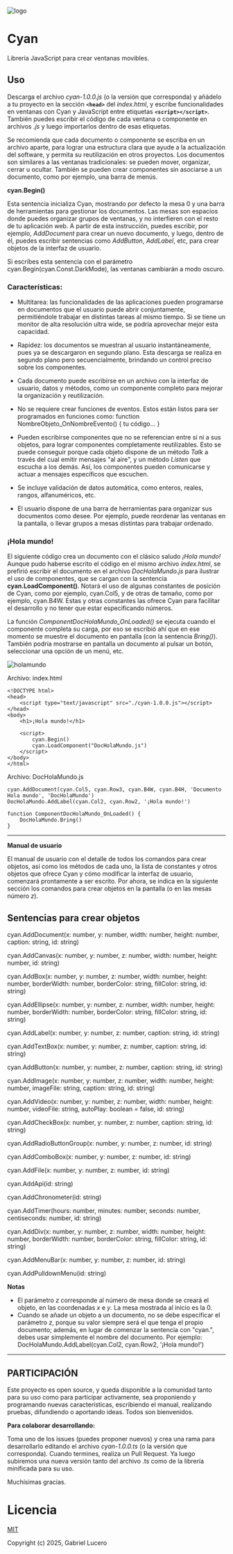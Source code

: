 ![logo](https://github.com/cyanproject/cyan/blob/58a38f5a04b562c8136d28cd4d1b114a08ee2377/logo-350x350.png)
# Cyan
Librería JavaScript para crear ventanas movibles.

## Uso

Descarga el archivo *cyan-1.0.0.js* (o la versión que corresponda) y añádelo a tu proyecto en la sección **`<head>`** del *index.html*, y escribe funcionalidades en ventanas con Cyan y JavaScript entre etiquetas **`<script></script>`**. También puedes escribir el código de cada ventana o componente en archivos *.js* y luego importarlos dentro de esas etiquetas.

Se recomienda que cada documento o componente se escriba en un archivo aparte, para lograr una estructura clara que ayude a la actualización del software, y permita su reutilización en otros proyectos. Los documentos son similares a las ventanas tradicionales: se pueden mover, organizar, cerrar u ocultar. También se pueden crear componentes sin asociarse a un documento, como por ejemplo, una barra de menús.

**cyan.Begin()**

Esta sentencia inicializa Cyan, mostrando por defecto la mesa 0 y una barra de herramientas para gestionar los documentos. Las mesas son espacios donde puedes organizar grupos de ventanas, y no interfieren con el resto de tu aplicación web. A partir de esta instrucción, puedes escribir, por ejemplo, *AddDocument* para crear un nuevo documento, y luego, dentro de él, puedes escribir sentencias como *AddButton*, *AddLabel*, etc, para crear objetos de la interfaz de usuario.

Si escribes esta sentencia con el parámetro cyan.Begin(cyan.Const.DarkMode), las ventanas cambiarán a modo oscuro.

### Características:

- Multitarea: las funcionalidades de las aplicaciones pueden programarse en documentos que el usuario puede abrir conjuntamente, permitiéndole trabajar en distintas tareas al mismo tiempo. Si se tiene un monitor de alta resolución ultra wide, se podría aprovechar mejor esta capacidad.
  
- Rapidez: los documentos se muestran al usuario instantáneamente, pues ya se descargaron en segundo plano. Esta descarga se realiza en segundo plano pero secuencialmente, brindando un control preciso sobre los componentes.

- Cada documento puede escribirse en un archivo con la interfaz de usuario, datos y métodos, como un componente completo para mejorar la organización y reutilización.

- No se requiere crear funciones de eventos. Estos están listos para ser programados en funciones como: function NombreObjeto_OnNombreEvento() { tu código... }

- Pueden escribirse componentes que no se referencian entre sí ni a sus objetos, para lograr componentes completamente reutilizables. Esto se puede conseguir porque cada objeto dispone de un método *Talk* a través del cual emitir mensajes "al aire", y un método *Listen* que escucha a los demás. Así, los componentes pueden comunicarse y actuar a mensajes específicos que escuchen.

- Se incluye validación de datos automática, como enteros, reales, rangos, alfanuméricos, etc.

- El usuario dispone de una barra de herramientas para organizar sus documentos como desee. Por ejemplo, puede reordenar las ventanas en la pantalla, o llevar grupos a mesas distintas para trabajar ordenado.


### ¡Hola mundo!

El siguiente código crea un documento con el clásico saludo *¡Hola mundo!* Aunque pudo haberse escrito el código en el mismo archivo *index.html*, se prefirió escribir el documento en el archivo *DocHolaMundo.js* para ilustrar el uso de componentes, que se cargan con la sentencia **cyan.LoadComponent()**. Notará el uso de algunas constantes de posición de Cyan, como por ejemplo, cyan.Col5, y de otras de tamaño, como por ejemplo, cyan.B4W. Estas y otras constantes las ofrece Cyan para facilitar el desarrollo y no tener que estar especificando números.

La función *ComponentDocHolaMundo_OnLoaded()* se ejecuta cuando el componente completa su carga, por eso se escribió ahí que en ese momento se muestre el documento en pantalla (con la sentencia *Bring()*). También podría mostrarse en pantalla un documento al pulsar un botón, seleccionar una opción de un menú, etc.

![holamundo](https://github.com/cyanproject/cyan/blob/0a2f2590ef1b307687ab783733530ea033a7c5b2/hola-mundo.png)

Archivo: index.html
```
<!DOCTYPE html>
<head>
    <script type="text/javascript" src="./cyan-1.0.0.js"></script>
</head>
<body>
    <h1>¡Hola mundo!</h1>

    <script>
        cyan.Begin()
        cyan.LoadComponent("DocHolaMundo.js")
    </script>
</body>
</html>
```

Archivo: DocHolaMundo.js
```
cyan.AddDocument(cyan.Col5, cyan.Row3, cyan.B4W, cyan.B4H, 'Documento Hola mundo', 'DocHolaMundo')
DocHolaMundo.AddLabel(cyan.Col2, cyan.Row2, '¡Hola mundo!')

function ComponentDocHolaMundo_OnLoaded() {
    DocHolaMundo.Bring()
}
```
---

**Manual de usuario**

El manual de usuario con el detalle de todos los comandos para crear objetos, así como los métodos de cada uno, la lista de constantes y otros objetos que ofrece Cyan y cómo modificar la interfaz de usuario, comenzará prontamente a ser escrito.
Por ahora, se indica en la siguiente sección los comandos para crear objetos en la pantalla (o en las mesas número *z*).

## Sentencias para crear objetos

cyan.AddDocument(x: number, y: number, width: number, height: number, caption: string, id: string)

cyan.AddCanvas(x: number, y: number, z: number, width: number, height: number, id: string)

cyan.AddBox(x: number, y: number, z: number, width: number, height: number, borderWidth: number, borderColor: string, fillColor: string, id: string)

cyan.AddEllipse(x: number, y: number, z: number, width: number, height: number, borderWidth: number, borderColor: string, fillColor: string, id: string)

cyan.AddLabel(x: number, y: number, z: number, caption: string, id: string)

cyan.AddTextBox(x: number, y: number, z: number, caption: string, id: string)

cyan.AddButton(x: number, y: number, z: number, caption: string, id: string)

cyan.AddImage(x: number, y: number, z: number, width: number, height: number, imageFile: string, caption: string, id: string)

cyan.AddVideo(x: number, y: number, z: number, width: number, height: number, videoFile: string, autoPlay: boolean = false, id: string)

cyan.AddCheckBox(x: number, y: number, z: number, caption: string, id: string)

cyan.AddRadioButtonGroup(x: number, y: number, z: number, id: string)

cyan.AddComboBox(x: number, y: number, z: number, id: string)

cyan.AddFile(x: number, y: number, z: number, id: string)

cyan.AddApi(id: string)

cyan.AddChronometer(id: string)

cyan.AddTimer(hours: number, minutes: number, seconds: number, centiseconds: number, id: string)

cyan.AddDiv(x: number, y: number, z: number, width: number, height: number, borderWidth: number, borderColor: string, fillColor: string, id: string)

cyan.AddMenuBar(x: number, y: number, z: number, id: string)

cyan.AddPulldownMenu(id: string)

**Notas**

- El parámetro *z* corresponde al número de mesa donde se creará el objeto, en las coordenadas *x* e *y*. La mesa mostrada al inicio es la 0.
- Cuando se añade un objeto a un documento, no se debe especificar el parámetro *z*, porque su valor siempre será el que tenga el propio documento; además, en lugar de comenzar la sentencia con "cyan.", debes usar simplemente el nombre del documento. Por ejemplo: DocHolaMundo.AddLabel(cyan.Col2, cyan.Row2, '¡Hola mundo!')

---

## PARTICIPACIÓN

Este proyecto es open source, y queda disponible a la comunidad tanto para su uso como para participar activamente, sea proponiendo y programando nuevas características, escribiendo el manual, realizando pruebas, difundiendo o aportando ideas. Todos son bienvenidos.

**Para colaborar desarrollando:**

Toma uno de los issues (puedes proponer nuevos) y crea una rama para desarrollarlo editando el archivo *cyan-1.0.0.ts* (o la versión que corresponda). Cuando termines, realiza un Pull Request. Ya luego subiremos una nueva versión tanto del archivo .ts como de la librería minificada para su uso.

Muchísimas gracias.

# Licencia

[MIT](https://opensource.org/licenses/MIT)

Copyright (c) 2025, Gabriel Lucero
